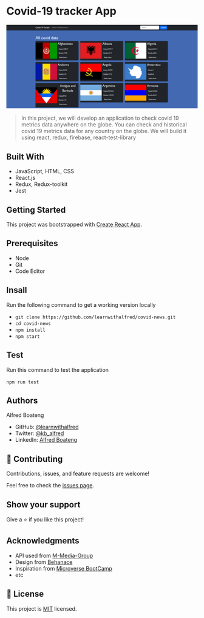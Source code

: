 # Covid-19 tracker App

![image](public/assets/1.jpeg)
> In this project, we will develop an application to check covid 19 metrics data anywhere on the globe. You can check and historical covid 19 metrics data for any country on the globe. We will build it using react, redux, firebase, react-test-library

## Built With

- JavaScript, HTML, CSS
- React.js
- Redux, Redux-toolkit
- Jest

## Getting Started

This project was bootstrapped with [Create React App](https://github.com/facebook/create-react-app).

## Prerequisites

- Node
- Git
- Code Editor

## Insall

Run the following command to get a working version locally

- `git clone https://github.com/learnwithalfred/covid-news.git`
- `cd covid-news`
- `npm install`
- `npm start`

## Test

Run this command to test the application

`npm run test`

## Authors

Alfred Boateng

- GitHub: [@learnwithalfred](https://github.com/learnwithalfred)
- Twitter: [@kb_alfred](https://twitter.com/kb_alfred)
- LinkedIn: [Alfred Boateng](https://www.linkedin.com/in/learnwithalfred/)

## 🤝 Contributing

Contributions, issues, and feature requests are welcome!

Feel free to check the [issues page](../../issues/).

## Show your support

Give a ⭐️ if you like this project!

## Acknowledgments

- API used from [M-Media-Group](https://github.com/M-Media-Group/Covid-19-API)
- Design from [Behanace](https://www.behance.net/sakwadesignstudio)
- Inspiration from [Microverse BootCamp](https://www.microverse.org)
- etc

## 📝 License

This project is [MIT](./MIT.md) licensed.
